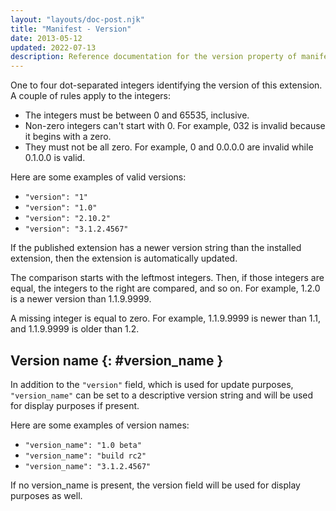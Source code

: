 ```yaml
---
layout: "layouts/doc-post.njk"
title: "Manifest - Version"
date: 2013-05-12
updated: 2022-07-13
description: Reference documentation for the version property of manifest.json.
---
```


One to four dot-separated integers identifying the version of this extension. A couple of rules
apply to the integers:

- The integers must be between 0 and 65535, inclusive.
- Non-zero integers can't start with 0. For example, 032 is invalid because it begins with a zero.
- They must not be all zero. For example, 0 and 0.0.0.0 are invalid while 0.1.0.0 is valid.

Here are some examples of valid versions:

- `"version": "1"`
- `"version": "1.0"`
- `"version": "2.10.2"`
- `"version": "3.1.2.4567"`

If the published extension has a newer version string than the installed extension, then
the extension is automatically updated.

The comparison starts with the leftmost integers. Then, if those integers are equal, the integers to
the right are compared, and so on. For example, 1.2.0 is a newer version than 1.1.9.9999.

A missing integer is equal to zero. For example, 1.1.9.9999 is newer than 1.1, and 1.1.9.9999 is
older than 1.2.

## Version name {: #version_name }

In addition to the `"version"` field, which is used for update purposes, `"version_name"` can be set to a
descriptive version string and will be used for display purposes if present.

Here are some examples of version names:

- `"version_name": "1.0 beta"`
- `"version_name": "build rc2"`
- `"version_name": "3.1.2.4567"`

If no version_name is present, the version field will be used for display purposes as well.
